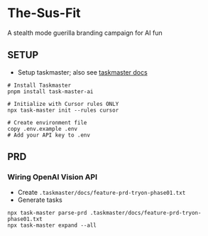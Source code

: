 # The-Sus-Fit
A stealth mode guerilla branding campaign for AI fun

## SETUP

- Setup taskmaster; also see [taskmaster docs](https://github.com/eyaltoledano/claude-task-master/tree/main)
```
# Install Taskmaster
pnpm install task-master-ai

# Initialize with Cursor rules ONLY
npx task-master init --rules cursor

# Create environment file
copy .env.example .env
# Add your API key to .env
```

## PRD

### Wiring OpenAI Vision API

- Create `.taskmaster/docs/feature-prd-tryon-phase01.txt`
- Generate tasks
```
npx task-master parse-prd .taskmaster/docs/feature-prd-tryon-phase01.txt
npx task-master expand --all
```